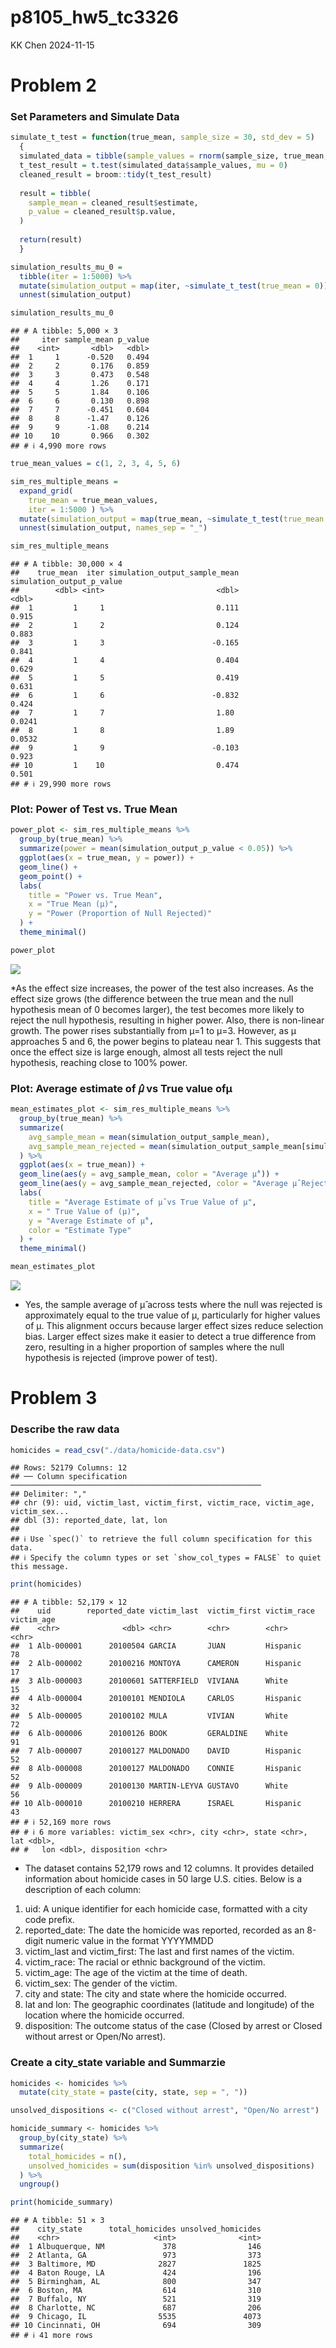 p8105_hw5_tc3326
================
KK Chen
2024-11-15

# Problem 2

### Set Parameters and Simulate Data

``` r
simulate_t_test = function(true_mean, sample_size = 30, std_dev = 5) 
  {
  simulated_data = tibble(sample_values = rnorm(sample_size, true_mean, std_dev))
  t_test_result = t.test(simulated_data$sample_values, mu = 0)
  cleaned_result = broom::tidy(t_test_result)
  
  result = tibble(
    sample_mean = cleaned_result$estimate,
    p_value = cleaned_result$p.value,
  )
  
  return(result)
  }
```

``` r
simulation_results_mu_0 = 
  tibble(iter = 1:5000) %>%
  mutate(simulation_output = map(iter, ~simulate_t_test(true_mean = 0))) %>%
  unnest(simulation_output)

simulation_results_mu_0
```

    ## # A tibble: 5,000 × 3
    ##     iter sample_mean p_value
    ##    <int>       <dbl>   <dbl>
    ##  1     1      -0.520   0.494
    ##  2     2       0.176   0.859
    ##  3     3       0.473   0.548
    ##  4     4       1.26    0.171
    ##  5     5       1.84    0.106
    ##  6     6       0.130   0.898
    ##  7     7      -0.451   0.604
    ##  8     8      -1.47    0.126
    ##  9     9      -1.08    0.214
    ## 10    10       0.966   0.302
    ## # ℹ 4,990 more rows

``` r
true_mean_values = c(1, 2, 3, 4, 5, 6)

sim_res_multiple_means = 
  expand_grid(
    true_mean = true_mean_values,
    iter = 1:5000 ) %>%
  mutate(simulation_output = map(true_mean, ~simulate_t_test(true_mean = .x))) %>%
  unnest(simulation_output, names_sep = "_")

sim_res_multiple_means
```

    ## # A tibble: 30,000 × 4
    ##    true_mean  iter simulation_output_sample_mean simulation_output_p_value
    ##        <dbl> <int>                         <dbl>                     <dbl>
    ##  1         1     1                         0.111                    0.915 
    ##  2         1     2                         0.124                    0.883 
    ##  3         1     3                        -0.165                    0.841 
    ##  4         1     4                         0.404                    0.629 
    ##  5         1     5                         0.419                    0.631 
    ##  6         1     6                        -0.832                    0.424 
    ##  7         1     7                         1.80                     0.0241
    ##  8         1     8                         1.89                     0.0532
    ##  9         1     9                        -0.103                    0.923 
    ## 10         1    10                         0.474                    0.501 
    ## # ℹ 29,990 more rows

### Plot: Power of Test vs. True Mean

``` r
power_plot <- sim_res_multiple_means %>%
  group_by(true_mean) %>%
  summarize(power = mean(simulation_output_p_value < 0.05)) %>%
  ggplot(aes(x = true_mean, y = power)) +
  geom_line() +
  geom_point() +
  labs(
    title = "Power vs. True Mean",
    x = "True Mean (µ)",
    y = "Power (Proportion of Null Rejected)"
  ) +
  theme_minimal()

power_plot
```

![](p8105_hw5_tc3326_files/figure-gfm/unnamed-chunk-4-1.png)<!-- -->

\*As the effect size increases, the power of the test also increases. As
the effect size grows (the difference between the true mean and the null
hypothesis mean of 0 becomes larger), the test becomes more likely to
reject the null hypothesis, resulting in higher power. Also, there is
non-linear growth. The power rises substantially from μ=1 to μ=3.
However, as μ approaches 5 and 6, the power begins to plateau near 1.
This suggests that once the effect size is large enough, almost all
tests reject the null hypothesis, reaching close to 100% power.

### Plot: Average estimate of 𝜇̂ vs True value ofμ

``` r
mean_estimates_plot <- sim_res_multiple_means %>%
  group_by(true_mean) %>%
  summarize(
    avg_sample_mean = mean(simulation_output_sample_mean),
    avg_sample_mean_rejected = mean(simulation_output_sample_mean[simulation_output_p_value < 0.05])
  ) %>%
  ggplot(aes(x = true_mean)) +
  geom_line(aes(y = avg_sample_mean, color = "Average μ̂")) +
  geom_line(aes(y = avg_sample_mean_rejected, color = "Average μ̂ Rejected Null")) +
  labs(
    title = "Average Estimate of μ̂ vs True Value of μ",
    x = " True Value of (µ)",
    y = "Average Estimate of μ̂",
    color = "Estimate Type"
  ) +
  theme_minimal()

mean_estimates_plot
```

![](p8105_hw5_tc3326_files/figure-gfm/unnamed-chunk-5-1.png)<!-- -->

- Yes, the sample average of μ̂ across tests where the null was rejected
  is approximately equal to the true value of μ, particularly for higher
  values of μ. This alignment occurs because larger effect sizes reduce
  selection bias. Larger effect sizes make it easier to detect a true
  difference from zero, resulting in a higher proportion of samples
  where the null hypothesis is rejected (improve power of test).

# Problem 3

### Describe the raw data

``` r
homicides = read_csv("./data/homicide-data.csv")
```

    ## Rows: 52179 Columns: 12
    ## ── Column specification ────────────────────────────────────────────────────────
    ## Delimiter: ","
    ## chr (9): uid, victim_last, victim_first, victim_race, victim_age, victim_sex...
    ## dbl (3): reported_date, lat, lon
    ## 
    ## ℹ Use `spec()` to retrieve the full column specification for this data.
    ## ℹ Specify the column types or set `show_col_types = FALSE` to quiet this message.

``` r
print(homicides)
```

    ## # A tibble: 52,179 × 12
    ##    uid        reported_date victim_last  victim_first victim_race victim_age
    ##    <chr>              <dbl> <chr>        <chr>        <chr>       <chr>     
    ##  1 Alb-000001      20100504 GARCIA       JUAN         Hispanic    78        
    ##  2 Alb-000002      20100216 MONTOYA      CAMERON      Hispanic    17        
    ##  3 Alb-000003      20100601 SATTERFIELD  VIVIANA      White       15        
    ##  4 Alb-000004      20100101 MENDIOLA     CARLOS       Hispanic    32        
    ##  5 Alb-000005      20100102 MULA         VIVIAN       White       72        
    ##  6 Alb-000006      20100126 BOOK         GERALDINE    White       91        
    ##  7 Alb-000007      20100127 MALDONADO    DAVID        Hispanic    52        
    ##  8 Alb-000008      20100127 MALDONADO    CONNIE       Hispanic    52        
    ##  9 Alb-000009      20100130 MARTIN-LEYVA GUSTAVO      White       56        
    ## 10 Alb-000010      20100210 HERRERA      ISRAEL       Hispanic    43        
    ## # ℹ 52,169 more rows
    ## # ℹ 6 more variables: victim_sex <chr>, city <chr>, state <chr>, lat <dbl>,
    ## #   lon <dbl>, disposition <chr>

- The dataset contains 52,179 rows and 12 columns. It provides detailed
  information about homicide cases in 50 large U.S. cities. Below is a
  description of each column:  

1.  uid: A unique identifier for each homicide case, formatted with a
    city code prefix.  
2.  reported_date: The date the homicide was reported, recorded as an
    8-digit numeric value in the format YYYYMMDD  
3.  victim_last and victim_first: The last and first names of the
    victim.  
4.  victim_race: The racial or ethnic background of the victim.  
5.  victim_age: The age of the victim at the time of death.  
6.  victim_sex: The gender of the victim.  
7.  city and state: The city and state where the homicide occurred.  
8.  lat and lon: The geographic coordinates (latitude and longitude) of
    the location where the homicide occurred.  
9.  disposition: The outcome status of the case (Closed by arrest or
    Closed without arrest or Open/No arrest).  

### Create a city_state variable and Summarzie

``` r
homicides <- homicides %>%
  mutate(city_state = paste(city, state, sep = ", "))

unsolved_dispositions <- c("Closed without arrest", "Open/No arrest")

homicide_summary <- homicides %>%
  group_by(city_state) %>%
  summarize(
    total_homicides = n(),
    unsolved_homicides = sum(disposition %in% unsolved_dispositions)
  ) %>%
  ungroup()

print(homicide_summary)
```

    ## # A tibble: 51 × 3
    ##    city_state      total_homicides unsolved_homicides
    ##    <chr>                     <int>              <int>
    ##  1 Albuquerque, NM             378                146
    ##  2 Atlanta, GA                 973                373
    ##  3 Baltimore, MD              2827               1825
    ##  4 Baton Rouge, LA             424                196
    ##  5 Birmingham, AL              800                347
    ##  6 Boston, MA                  614                310
    ##  7 Buffalo, NY                 521                319
    ##  8 Charlotte, NC               687                206
    ##  9 Chicago, IL                5535               4073
    ## 10 Cincinnati, OH              694                309
    ## # ℹ 41 more rows
